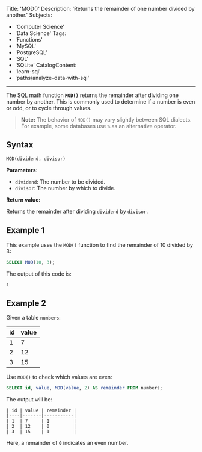 Title: 'MOD()'
Description: 'Returns the remainder of one number divided by another.'
Subjects:
  - 'Computer Science'
  - 'Data Science'
Tags:
  - 'Functions'
  - 'MySQL'
  - 'PostgreSQL'
  - 'SQL'
  - 'SQLite'
CatalogContent:
  - 'learn-sql'
  - 'paths/analyze-data-with-sql'
---

The SQL math function **`MOD()`** returns the remainder after dividing one number by another. This is commonly used to determine if a number is even or odd, or to cycle through values.

> **Note:** The behavior of `MOD()` may vary slightly between SQL dialects. For example, some databases use `%` as an alternative operator.

## Syntax

```pseudo
MOD(dividend, divisor)
```

**Parameters:**

- `dividend`: The number to be divided.
- `divisor`: The number by which to divide.

**Return value:**

Returns the remainder after dividing `dividend` by `divisor`.

## Example 1

This example uses the `MOD()` function to find the remainder of 10 divided by 3:

```sql
SELECT MOD(10, 3);
```

The output of this code is:

```shell
1
```

## Example 2

Given a table `numbers`:

| id | value |
|----|-------|
| 1  | 7     |
| 2  | 12    |
| 3  | 15    |

Use `MOD()` to check which values are even:

```sql
SELECT id, value, MOD(value, 2) AS remainder FROM numbers;
```

The output will be:

```shell
| id | value | remainder |
|----|-------|-----------|
| 1  | 7     | 1         |
| 2  | 12    | 0         |
| 3  | 15    | 1         |
```

Here, a remainder of `0` indicates an even number.
